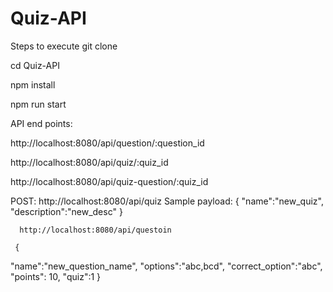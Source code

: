 # Quiz-API

Steps to execute
git clone

cd Quiz-API

npm install

npm run start

API end points:

http://localhost:8080/api/question/:question_id

http://localhost:8080/api/quiz/:quiz_id

http://localhost:8080/api/quiz-question/:quiz_id

POST: http://localhost:8080/api/quiz
     Sample payload:
     {
    "name":"new_quiz",
    "description":"new_desc" 
    }
    
      http://localhost:8080/api/questoin
      
     {
   "name":"new_question_name",
   "options":"abc,bcd", "correct_option":"abc", 
   "points": 10,
   "quiz":1
}
